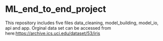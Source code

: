 # ML_end_to_end_project
This repository includes five files data_cleaning, model_building, model_io, api and app. Orginal data set can be accessed from here:https://archive.ics.uci.edu/dataset/53/iris
